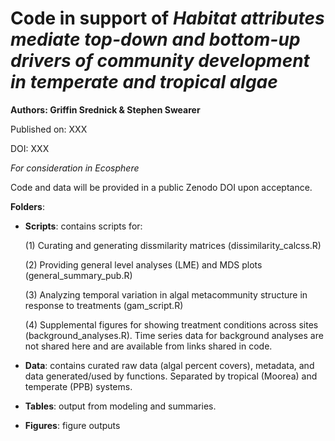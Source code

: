 # Code in support of *Habitat attributes mediate top-down and bottom-up drivers of community development in temperate and tropical algae*

**Authors: Griffin Srednick & Stephen Swearer**

Published on: XXX

DOI: XXX

*For consideration in Ecosphere*


Code and data will be provided in a public Zenodo DOI upon acceptance.


**Folders**:
 
 - **Scripts**: contains scripts for:
   
   (1) Curating and generating dissmilarity matrices (dissimilarity_calcss.R)
   
   (2) Providing general level analyses (LME) and MDS plots (general_summary_pub.R)
   
   (3) Analyzing temporal variation in algal metacommunity structure in response to treatments (gam_script.R)
   
   (4) Supplemental figures for showing treatment conditions across sites (background_analyses.R). Time series data for background analyses are not shared here and are available from links shared in code.

 - **Data**: contains curated raw data (algal percent covers), metadata, and data generated/used by functions. Separated by tropical (Moorea) and temperate (PPB) systems.
 - **Tables**: output from modeling and summaries.
 - **Figures**: figure outputs
